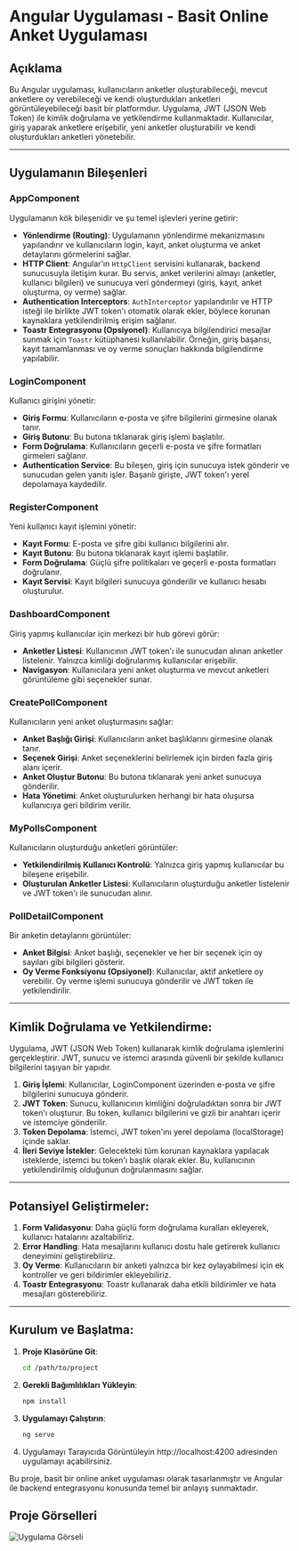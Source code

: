 # Angular Uygulaması - Basit Online Anket Uygulaması

## Açıklama

Bu Angular uygulaması, kullanıcıların anketler oluşturabileceği, mevcut anketlere oy verebileceği ve kendi oluşturdukları anketleri görüntüleyebileceği basit bir platformdur. Uygulama, JWT (JSON Web Token) ile kimlik doğrulama ve yetkilendirme kullanmaktadır. Kullanıcılar, giriş yaparak anketlere erişebilir, yeni anketler oluşturabilir ve kendi oluşturdukları anketleri yönetebilir.

---

## Uygulamanın Bileşenleri

### **AppComponent**
Uygulamanın kök bileşenidir ve şu temel işlevleri yerine getirir:
- **Yönlendirme (Routing)**: Uygulamanın yönlendirme mekanizmasını yapılandırır ve kullanıcıların login, kayıt, anket oluşturma ve anket detaylarını görmelerini sağlar.
- **HTTP Client**: Angular’ın `HttpClient` servisini kullanarak, backend sunucusuyla iletişim kurar. Bu servis, anket verilerini almayı (anketler, kullanıcı bilgileri) ve sunucuya veri göndermeyi (giriş, kayıt, anket oluşturma, oy verme) sağlar.
- **Authentication Interceptors**: `AuthInterceptor` yapılandırılır ve HTTP isteği ile birlikte JWT token'ı otomatik olarak ekler, böylece korunan kaynaklara yetkilendirilmiş erişim sağlanır.
- **Toastr Entegrasyonu (Opsiyonel)**: Kullanıcıya bilgilendirici mesajlar sunmak için `Toastr` kütüphanesi kullanılabilir. Örneğin, giriş başarısı, kayıt tamamlanması ve oy verme sonuçları hakkında bilgilendirme yapılabilir.

### **LoginComponent**
Kullanıcı girişini yönetir:
- **Giriş Formu**: Kullanıcıların e-posta ve şifre bilgilerini girmesine olanak tanır.
- **Giriş Butonu**: Bu butona tıklanarak giriş işlemi başlatılır.
- **Form Doğrulama**: Kullanıcıların geçerli e-posta ve şifre formatları girmeleri sağlanır.
- **Authentication Service**: Bu bileşen, giriş için sunucuya istek gönderir ve sunucudan gelen yanıtı işler. Başarılı girişte, JWT token'ı yerel depolamaya kaydedilir.

### **RegisterComponent**
Yeni kullanıcı kayıt işlemini yönetir:
- **Kayıt Formu**: E-posta ve şifre gibi kullanıcı bilgilerini alır.
- **Kayıt Butonu**: Bu butona tıklanarak kayıt işlemi başlatılır.
- **Form Doğrulama**: Güçlü şifre politikaları ve geçerli e-posta formatları doğrulanır.
- **Kayıt Servisi**: Kayıt bilgileri sunucuya gönderilir ve kullanıcı hesabı oluşturulur.

### **DashboardComponent**
Giriş yapmış kullanıcılar için merkezi bir hub görevi görür:
- **Anketler Listesi**: Kullanıcının JWT token'ı ile sunucudan alınan anketler listelenir. Yalnızca kimliği doğrulanmış kullanıcılar erişebilir.
- **Navigasyon**: Kullanıcılara yeni anket oluşturma ve mevcut anketleri görüntüleme gibi seçenekler sunar.

### **CreatePollComponent**
Kullanıcıların yeni anket oluşturmasını sağlar:
- **Anket Başlığı Girişi**: Kullanıcıların anket başlıklarını girmesine olanak tanır.
- **Seçenek Girişi**: Anket seçeneklerini belirlemek için birden fazla giriş alanı içerir.
- **Anket Oluştur Butonu**: Bu butona tıklanarak yeni anket sunucuya gönderilir.
- **Hata Yönetimi**: Anket oluşturulurken herhangi bir hata oluşursa kullanıcıya geri bildirim verilir.

### **MyPollsComponent**
Kullanıcıların oluşturduğu anketleri görüntüler:
- **Yetkilendirilmiş Kullanıcı Kontrolü**: Yalnızca giriş yapmış kullanıcılar bu bileşene erişebilir.
- **Oluşturulan Anketler Listesi**: Kullanıcıların oluşturduğu anketler listelenir ve JWT token'ı ile sunucudan alınır.

### **PollDetailComponent**
Bir anketin detaylarını görüntüler:
- **Anket Bilgisi**: Anket başlığı, seçenekler ve her bir seçenek için oy sayıları gibi bilgileri gösterir.
- **Oy Verme Fonksiyonu (Opsiyonel)**: Kullanıcılar, aktif anketlere oy verebilir. Oy verme işlemi sunucuya gönderilir ve JWT token ile yetkilendirilir.

---

## Kimlik Doğrulama ve Yetkilendirme:

Uygulama, JWT (JSON Web Token) kullanarak kimlik doğrulama işlemlerini gerçekleştirir. JWT, sunucu ve istemci arasında güvenli bir şekilde kullanıcı bilgilerini taşıyan bir yapıdır.

1. **Giriş İşlemi**: Kullanıcılar, LoginComponent üzerinden e-posta ve şifre bilgilerini sunucuya gönderir.
2. **JWT Token**: Sunucu, kullanıcının kimliğini doğruladıktan sonra bir JWT token'ı oluşturur. Bu token, kullanıcı bilgilerini ve gizli bir anahtarı içerir ve istemciye gönderilir.
3. **Token Depolama**: İstemci, JWT token'ını yerel depolama (localStorage) içinde saklar.
4. **İleri Seviye İstekler**: Gelecekteki tüm korunan kaynaklara yapılacak isteklerde, istemci bu token'ı başlık olarak ekler. Bu, kullanıcının yetkilendirilmiş olduğunun doğrulanmasını sağlar.

---

## Potansiyel Geliştirmeler:

1. **Form Validasyonu**: Daha güçlü form doğrulama kuralları ekleyerek, kullanıcı hatalarını azaltabiliriz.
2. **Error Handling**: Hata mesajlarını kullanıcı dostu hale getirerek kullanıcı deneyimini geliştirebiliriz.
3. **Oy Verme**: Kullanıcıların bir anketi yalnızca bir kez oylayabilmesi için ek kontroller ve geri bildirimler ekleyebiliriz.
4. **Toastr Entegrasyonu**: Toastr kullanarak daha etkili bildirimler ve hata mesajları gösterebiliriz.

---

## Kurulum ve Başlatma:

1. **Proje Klasörüne Git**:
   ```bash
   cd /path/to/project
2. **Gerekli Bağımlılıkları Yükleyin**:

   ```bash
   npm install
3. **Uygulamayı Çalıştırın**:
   ```bash
   ng serve

4. Uygulamayı Tarayıcıda Görüntüleyin
http://localhost:4200 adresinden uygulamayı açabilirsiniz.

Bu proje, basit bir online anket uygulaması olarak tasarlanmıştır ve Angular ile backend entegrasyonu konusunda temel bir anlayış sunmaktadır.

## Proje Görselleri
![Uygulama Görseli]()